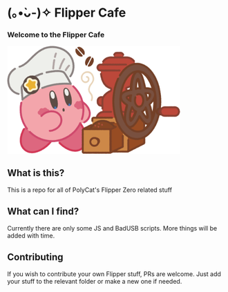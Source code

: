 # (｡•̀ᴗ-)✧ Flipper Cafe

### Welcome to the Flipper Cafe

<img width="400" src="https://raw.githubusercontent.com/PolyCatDev/flipper-cafe/main/.github/kirby-cafe.png">

## What is this?

This is a repo for all of PolyCat's Flipper Zero related stuff

## What can I find?

Currently there are only some JS and BadUSB scripts. More things will be added with time.

## Contributing 

If you wish to contribute your own Flipper stuff, PRs are welcome. Just add your stuff to the relevant folder or make a new one if needed. 
